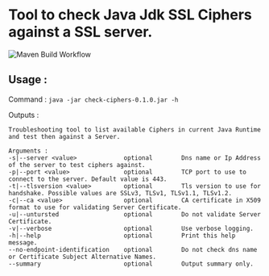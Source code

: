 # Tool to check Java Jdk SSL Ciphers against a SSL server.

![Maven Build Workflow](https://github.com/j-blomart/JavaCheckciphers/actions/workflows/test-package.yaml/badge.svg)

## Usage : 

Command : `java -jar check-ciphers-0.1.0.jar -h`

Outputs : 
```
Troubleshooting tool to list available Ciphers in current Java Runtime and test then against a Server.

Arguments :
-s|--server <value>             optional        Dns name or Ip Address of the server to test ciphers against.
-p|--port <value>               optional        TCP port to use to connect to the server. Default value is 443.
-t|--tlsversion <value>         optional        Tls version to use for handshake. Possible values are SSLv3, TLSv1, TLSv1.1, TLSv1.2.
-c|--ca <value>                 optional        CA certificate in X509 format to use for validating Server Certificate.
-u|--untursted                  optional        Do not validate Server Certificate.
-v|--verbose                    optional        Use verbose logging.
-h|--help                       optional        Print this help message.
--no-endpoint-identification    optional        Do not check dns name or Certificate Subject Alternative Names.
--summary                       optional        Output summary only.
```